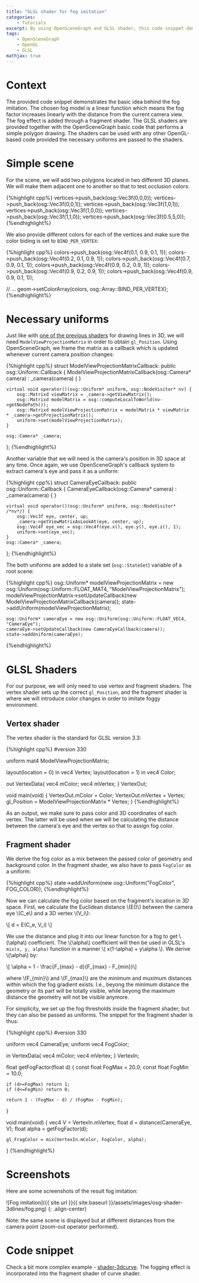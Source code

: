 ```yaml
---
title: "GLSL shader for fog imitation"
categories: 
    - Tutorials
excerpt: By using OpenSceneGraph and GLSL shader, this code snippet demonstrates a simplest way to add a fog effect to your geometries by diluting geometry's color into the background color. 
tags: 
    - OpenSceneGraph 
    - OpenGL 
    - GLSL
mathjax: true
---
```


# Context

The provided code snippet demonstrates the basic idea behind the fog imitation. The chosen fog model is a linear function which means the fog factor increases linearly with the distance from the current camera view. The fog effect is added through a fragment shader. The GLSL shaders are provided together with the OpenSceneGraph basic code that performs a simple polygon drawing. The shaders can be used with any other OpenGL-based code provided the necessary uniforms are passed to the shaders.

# Simple scene 

For the scene, we will add two polygons located in two different 3D planes. We will make them adjacent one to another so that to test occlusion colors:

{%highlight cpp%}
vertices->push_back(osg::Vec3f(0,0,0));
vertices->push_back(osg::Vec3f(0,0,1));
vertices->push_back(osg::Vec3f(1,0,1));
vertices->push_back(osg::Vec3f(1,0,0));
vertices->push_back(osg::Vec3f(1,1,0));
vertices->push_back(osg::Vec3f(0.5,5,0));
{%endhighlight%}

We also provide different colors for each of the vertices and make sure the color biding is set to `BIND_PER_VERTEX`:

{%highlight cpp%}
colors->push_back(osg::Vec4f(0.1, 0.9, 0.1, 1));
colors->push_back(osg::Vec4f(0.2, 0.1, 0.9, 1));
colors->push_back(osg::Vec4f(0.7, 0.9, 0.1, 1));
colors->push_back(osg::Vec4f(0.9, 0.2, 0.9, 1));
colors->push_back(osg::Vec4f(0.9, 0.2, 0.9, 1));
colors->push_back(osg::Vec4f(0.9, 0.9, 0.1, 1));

// ...
geom->setColorArray(colors, osg::Array::BIND_PER_VERTEX);
{%endhighlight%}

# Necessary uniforms 

Just like with [one of the previous shaders](http://vicrucann.github.io/tutorials/osg-shader-3dlines/) for drawing lines in 3D, we will need `ModelViewProjectionMatrix` in order to obtain `gl_Position`. Using OpenSceneGraph, we frame the matrix as a callback which is updated whenever current camera position changes: 

{%highlight cpp%}
struct ModelViewProjectionMatrixCallback: public osg::Uniform::Callback
{
    ModelViewProjectionMatrixCallback(osg::Camera* camera) :
            _camera(camera) {
    }

    virtual void operator()(osg::Uniform* uniform, osg::NodeVisitor* nv) {
        osg::Matrixd viewMatrix = _camera->getViewMatrix();
        osg::Matrixd modelMatrix = osg::computeLocalToWorld(nv->getNodePath());
        osg::Matrixd modelViewProjectionMatrix = modelMatrix * viewMatrix * _camera->getProjectionMatrix();
        uniform->set(modelViewProjectionMatrix);
    }

    osg::Camera* _camera;
};
{%endhighlight%}

Another variable that we will need is the camera's position in 3D space at any time. Once again, we use OpenSceneGraph's callback system to extract camera's eye and pass it as a uniform:

{%highlight cpp%}
struct CameraEyeCallback: public osg::Uniform::Callback
{
    CameraEyeCallback(osg::Camera* camera) :
            _camera(camera) {
    }

    virtual void operator()(osg::Uniform* uniform, osg::NodeVisitor* /*nv*/) {
        osg::Vec3f eye, center, up;
        _camera->getViewMatrixAsLookAt(eye, center, up);
        osg::Vec4f eye_vec = osg::Vec4f(eye.x(), eye.y(), eye.z(), 1);
        uniform->set(eye_vec);
    }
    osg::Camera* _camera;
};
{%endhighlight%}

The both uniforms are added to a state set (`osg::StateSet`) variable of a root scene:

{%highlight cpp%}
osg::Uniform* modelViewProjectionMatrix = new osg::Uniform(osg::Uniform::FLOAT_MAT4, "ModelViewProjectionMatrix");
    modelViewProjectionMatrix->setUpdateCallback(new ModelViewProjectionMatrixCallback(camera));
    state->addUniform(modelViewProjectionMatrix);

    osg::Uniform* cameraEye = new osg::Uniform(osg::Uniform::FLOAT_VEC4, "CameraEye");
    cameraEye->setUpdateCallback(new CameraEyeCallback(camera));
    state->addUniform(cameraEye);
{%endhighlight%}

# GLSL Shaders

For our purpose, we will only need to use vertex and fragment shaders. The vertex shader sets up the correct `gl_Position`, and the fragment shader is where we will introduce color changes in order to imitate foggy environment.

## Vertex shader

The vertex shader is the standard for GLSL version 3.3:

{%highlight cpp%}
#version 330

uniform mat4 ModelViewProjectionMatrix;

layout(location = 0) in vec4 Vertex;
layout(location = 1) in vec4 Color;

out VertexData{
    vec4 mColor;
    vec4 mVertex;
} VertexOut;

void main(void)
{
    VertexOut.mColor = Color;
    VertexOut.mVertex = Vertex;
    gl_Position = ModelViewProjectionMatrix * Vertex;
}
{%endhighlight%}

As an output, we make sure to pass color and 3D coordinates of each vertex. The latter will be used when we will be calculating the distance between the camera's eye and the vertex so that to assign fog color.

## Fragment shader

We derive the fog color as a mix between the passed color of geometry and background color. In the fragment shader, we also have to pass `FogColor` as a uniform:

{%highlight cpp%}
state->addUniform(new osg::Uniform("FogColor", FOG_COLOR));
{%endhighlight%}

Now we can calculate the fog color based on the fragment's location in 3D space. First, we calculate the Euclidean distance \\(E()\\) between the camera eye \\(C_e\\) and a 3D vertex \\(V_i\\):

\\[ d = E(C_e, V_i) \\]

We use the distance and plug it into our linear function for a fog to get \\(\alpha\\) coefficient. The \\(\alpha\\) coefficient will then be used in GLSL's `mix(x, y, alpha)` function in a manner \\( x(1-\alpha) + y\alpha \\). We derive \\(\alpha\\) by:

\\[ \alpha = 1 - \frac{F_{max} - d}{F_{max} - F_{min}}\\]

where \\(F_{min}\\) and \\(F_{max}\\) are the minimum and muximum distances within which the fog gradient exists. I.e., beyong the minimum distance the geometry or its part will be totally visible, while beyong the maximum distance the geometry will not be visible anymore. 

For simplicity, we set up the fog thresholds inside the fragment shader; but they can also be passed as uniforms. The snippet for the fragment shader is thus:

{%highlight cpp%}
#version 330

uniform vec4 CameraEye;
uniform vec4 FogColor;

in VertexData{
    vec4 mColor;
    vec4 mVertex;
} VertexIn;

float getFogFactor(float d)
{
    const float FogMax = 20.0;
    const float FogMin = 10.0;

    if (d>=FogMax) return 1;
    if (d<=FogMin) return 0;

    return 1 - (FogMax - d) / (FogMax - FogMin);
}

void main(void)
{
    vec4 V = VertexIn.mVertex;
    float d = distance(CameraEye, V);
    float alpha = getFogFactor(d);

    gl_FragColor = mix(VertexIn.mColor, FogColor, alpha);
}
{%endhighlight%}

# Screenshots

Here are some screenshots of the result fog imitation:

![Fog imitation]({{ site.url }}{{ site.baseurl }}/assets/images/osg-shader-3dlines/fog.png)
{: .align-center}

Note: the same scene is displayed but at different distances from the camera point (zoom-out operator performed).

# Code snippet

Check a bit more complex example - [shader-3dcurve](https://github.com/vicrucann/shader-3dcurve). The fogging effect is incorporated into the fragment shader of curve shader. 

